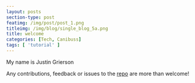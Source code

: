 ```yaml
---
layout: posts
section-type: post
featimg: /img/post/post_1.png
titleimg: /img/blog/single_blog_5a.png
title: welcome
categories: [Tech, Canibuss]
tags: [ 'tutorial' ]
---
```


My name is Justin Grierson

Any contributions, feedback or issues to the <a href="https://github.com/ju3tin" target="\_blank">repo</a> are more than welcome!
